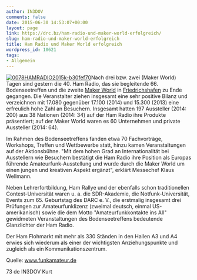 ```yaml
---
author: IN3DOV
comments: false
date: 2015-06-30 14:53:07+00:00
layout: page
link: https://drc.bz/ham-radio-und-maker-world-erfolgreich/
slug: ham-radio-und-maker-world-erfolgreich
title: Ham Radio und Maker World erfolgreich
wordpress_id: 10621
tags:
- Allgemein
---
```


[![0078HAMRADIO2015k-b30fef70](https://drc.bz/wp-content/uploads/2015/06/0078HAMRADIO2015k-b30fef70.jpg)](https://drc.bz/wp-content/uploads/2015/06/0078HAMRADIO2015k-b30fef70.jpg)Nach drei bzw. zwei (Maker World) Tagen sind gestern die 40. Ham Radio, das sie begleitende 66. Bodenseetreffen und die zweite [Maker](http://www.maker-world.de/)[ World](http://www.maker-world.de/) in [Friedrichshafen](http://www.hamradio-friedrichshafen.de/) zu Ende gegangen. Die Veranstalter ziehen insgesamt eine sehr positive Bilanz und verzeichnen mit 17.080 gegenüber 17.100 (2014) und 15.300 (2013) eine erfreulich hohe Zahl an Besuchern. Insgesamt hatten 197 Aussteller (2014: 200) aus 38 Nationen (2014: 34) auf der Ham Radio ihre Produkte präsentiert; auf der Maker World waren es 60 Unternehmen und private Aussteller (2014: 64).


Im Rahmen des Bodenseetreffens fanden etwa 70 Fachvorträge, Workshops, Treffen und Wettbewerbe statt, hinzu kamen Veranstaltungen auf der Aktionsbühne. "Mit dem hohen Grad an Internationalität bei Ausstellern wie Besuchern bestätigt die Ham Radio ihre Position als Europas führende Amateurfunk-Ausstellung und wurde durch die Maker World um einen jungen und kreativen Aspekt ergänzt", erklärt Messechef Klaus Wellmann.

Neben Lehrerfortbildung, Ham Rallye und der ebenfalls schon traditionellen Contest-Universität waren u. a. die SDR-Akademie, die Notfunk-Universität, Events zum 65. Geburtstag des DARC e. V., die erstmalig insgesamt drei Prüfungen zur Amateurfunklizenz (zweimal deutsch, einmal US-amerikanisch) sowie die dem Motto "Amateurfunkkontakte ins All" gewidmeten Veranstaltungen des Bodenseetreffens bedeutende Glanzlichter der Ham Radio.

Der Ham Flohmarkt mit mehr als 330 Ständen in den Hallen A3 und A4 erwies sich wiederum als einer der wichtigsten Anziehungspunkte und zugleich als ein Kommunikationszentrum.

Quelle: www.funkamateur.de


73 de IN3DOV Kurt
